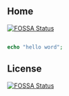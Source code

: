 ## Home
[![FOSSA Status](https://app.fossa.io/api/projects/git%2Bgithub.com%2Fbinfer%2Fsite.svg?type=shield)](https://app.fossa.io/projects/git%2Bgithub.com%2Fbinfer%2Fsite?ref=badge_shield)



```php

echo "hello word";
```


## License
[![FOSSA Status](https://app.fossa.io/api/projects/git%2Bgithub.com%2Fbinfer%2Fsite.svg?type=large)](https://app.fossa.io/projects/git%2Bgithub.com%2Fbinfer%2Fsite?ref=badge_large)